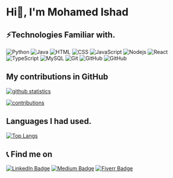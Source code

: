 # Hi👋, I'm Mohamed Ishad

## ⚡Technologies Familiar with.
![Python](https://img.shields.io/badge/-python-white?style=square&labelColor=000000&logo=python)
![Java](https://img.shields.io/badge/-java-white?style=square&labelColor=000000&logo=java)
![HTML](https://img.shields.io/badge/-html-white?style=square&labelColor=000000&logo=html5)
![CSS](https://img.shields.io/badge/-css-white?style=square&labelColor=000000&logo=css3)
![JavaScript](https://img.shields.io/badge/-JavaScript-white?style=square&labelColor=000000&logo=javascript)
![Nodejs](https://img.shields.io/badge/-Nodejs-white?style=square&labelColor=000000&logo=Node.js)
![React](https://img.shields.io/badge/-React-white?style=square&labelColor=000000&logo=react)
![TypeScript](https://img.shields.io/badge/-TypeScript-white?style=square&labelColor=000000&logo=typescript)
![MySQL](https://img.shields.io/badge/-MySQL-white?style=square&labelColor=000000&logo=mysql)
![Git](https://img.shields.io/badge/-Git-white?style=square&labelColor=000000&logo=git)
![GitHub](https://img.shields.io/badge/-GitHub-white?style=square&labelColor=000000&logo=github)
![GitHub](https://img.shields.io/badge/-Laravel-white?style=square&labelColor=000000&logo=laravel)
## My contributions in GitHub
[![github statistics](https://github-readme-stats.vercel.app/api?username=Ishad-M-I-M&include_all_commits=true&count_private=true&show_icons=true)](https://github-readme-stats.vercel.app/api?username=Ishad-M-I-M&include_all_commits=true&count_private=true&show_icons=true)

[![contributions](https://github-readme-streak-stats.herokuapp.com/?user=Ishad-M-I-M)](https://github-readme-streak-stats.herokuapp.com/?user=Ishad-M-I-M)


## Languages I had used.
[![Top Langs](https://github-readme-stats.vercel.app/api/top-langs/?username=Ishad-M-I-M&layout=compact&langs_count=8)](https://github-readme-stats.vercel.app/api/top-langs/?username=Ishad-M-I-M&layout=compact&langs_count=8)

## 📞 Find me on
[![LinkedIn Badge](https://img.shields.io/badge/-Mohamed%20Ishad-yellow?style=square&labelColor=ffffff&logo=LinkedIn&logoColor=blue)](https://www.linkedin.com/in/mohamed-ishad-532b28198)
[![Medium Badge](https://img.shields.io/badge/-@ishadijaz-green?style=square&labelColor=ffffff&logo=Medium&logoColor=black)](https://medium.com/@ishadijaz)
[![Fiverr Badge](https://img.shields.io/badge/-mohamedishad-orange?style=square&labelColor=ffffff&logo=fiverr)](https://www.fiverr.com/mohamedishad)
